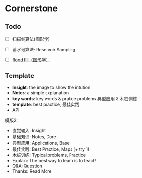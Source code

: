 # Cornerstone 

## Todo 

* [ ] 扫描线算法(图形学)
* [ ] 蓄水池算法: Reservoir Sampling
* [ ] [flood fill（图形学）](https://www.wikiwand.com/zh-hans/Flood_fill)


## Template  

*  **Insight**: the image to show the intution 
*  **Notes**: a simple explanation 
*  **key words**: key words & pratice problems 典型应用 & 木桩训练
*  **template**: best practice, 最佳实践
*  API

模版2:

* 直觉输入: Insight
* 基础知识: Notes, Core 
* 典型应用: Applications, Base
* 最佳实践: Best Practice, Maps (+ try 1)
* 木桩训练: Typical problems, Practice
* Explain: The best way to learn is to teach!
* Q&A: Question
* Thanks: Read More 